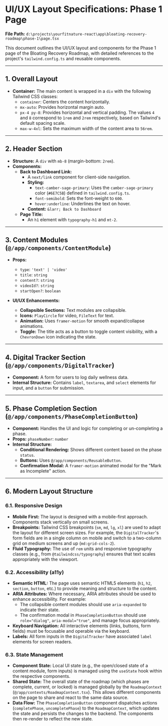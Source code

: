 # UI/UX Layout Specifications: Phase 1 Page

**File Path:** `d:\projects\yourfitnature-react\app\bloating-recovery-roadmap\phase-1\page.tsx`

This document outlines the UI/UX layout and components for the Phase 1 page of the Bloating Recovery Roadmap, with detailed references to the project's `tailwind.config.ts` and reusable components.

---

## 1. Overall Layout

- **Container:** The main content is wrapped in a `div` with the following Tailwind CSS classes:
  - `container`: Centers the content horizontally.
  - `mx-auto`: Provides horizontal margin auto.
  - `px-4 py-8`: Provides horizontal and vertical padding. The values `4` and `8` correspond to `1rem` and `2rem` respectively, based on Tailwind's default spacing scale.
  - `max-w-4xl`: Sets the maximum width of the content area to `56rem`.

---

## 2. Header Section

- **Structure:** A `div` with `mb-8` (margin-bottom: `2rem`).
- **Components:**
  - **Back to Dashboard Link:**
    - A `next/link` component for client-side navigation.
    - **Styling:**
      - `text-camber-sage-primary`: Uses the `camber-sage-primary` color (`#6E7C5B`) defined in `tailwind.config.ts`.
      - `font-semibold`: Sets the font-weight to `600`.
      - `hover:underline`: Underlines the text on hover.
    - **Content:** `&larr; Back to Dashboard`
  - **Page Title:**
    - An `h1` element with `typography-h1` and `mt-2`.

---

## 3. Content Modules (`@/app/components/ContentModule`)

- **Props:**
  - `type`: `'text' | 'video'`
  - `title`: `string`
  - `content?`: `string`
  - `videoId?`: `string`
  - `startOpen?`: `boolean`

- **UI/UX Enhancements:**
  - **Collapsible Sections:** Text modules are collapsible.
  - **Icons:** `PlayCircle` for video, `FileText` for text.
  - **Animation:** Uses `framer-motion` for smooth expand/collapse animations.
  - **Toggle:** The title acts as a button to toggle content visibility, with a `ChevronDown` icon indicating the state.

---

## 4. Digital Tracker Section (`@/app/components/DigitalTracker`)

- **Component:** A form for users to log daily wellness data.
- **Internal Structure:** Contains `label`, `textarea`, and `select` elements for input, and a `button` for submission.

---

## 5. Phase Completion Section (`@/app/components/PhaseCompletionButton`)

- **Component:** Handles the UI and logic for completing or un-completing a phase.
- **Props:** `phaseNumber`: `number`
- **Internal Structure:**
  - **Conditional Rendering:** Shows different content based on the phase `status`.
  - **Buttons:** Uses `@/app/components/ReusableButton`.
  - **Confirmation Modal:** A `framer-motion` animated modal for the "Mark as Incomplete" action.

---

## 6. Modern Layout Structure

### 6.1. Responsive Design

- **Mobile First:** The layout is designed with a mobile-first approach. Components stack vertically on small screens.
- **Breakpoints:** Tailwind CSS breakpoints (`sm`, `md`, `lg`, `xl`) are used to adapt the layout for different screen sizes. For example, the `DigitalTracker`'s form fields are in a single column on mobile and switch to a two-column grid on medium screens and up (`md:grid-cols-2`).
- **Fluid Typography:** The use of `rem` units and responsive typography classes (e.g., from `@tailwindcss/typography`) ensures that text scales appropriately with the viewport.

### 6.2. Accessibility (a11y)

- **Semantic HTML:** The page uses semantic HTML5 elements (`h1`, `h2`, `section`, `button`, etc.) to provide meaning and structure to the content.
- **ARIA Attributes:** Where necessary, ARIA attributes should be used to enhance accessibility. For example:
  - The collapsible content modules should use `aria-expanded` to indicate their state.
  - The confirmation modal in `PhaseCompletionButton` should use `role="dialog"`, `aria-modal="true"`, and manage focus appropriately.
- **Keyboard Navigation:** All interactive elements (links, buttons, form fields) must be focusable and operable via the keyboard.
- **Labels:** All form inputs in the `DigitalTracker` have associated `label` elements for screen readers.

### 6.3. State Management

- **Component State:** Local UI state (e.g., the open/closed state of a content module, form inputs) is managed using the `useState` hook within the respective components.
- **Shared State:** The overall state of the roadmap (which phases are complete, current, or locked) is managed globally by the `RoadmapContext` (`@/app/contexts/RoadmapContext.tsx`). This allows different components on the page to share and react to the same data source.
- **Data Flow:** The `PhaseCompletionButton` component dispatches actions (`completePhase`, `uncompletePhase`) to the `RoadmapContext`, which updates the state and persists the changes to the backend. The components then re-render to reflect the new state.